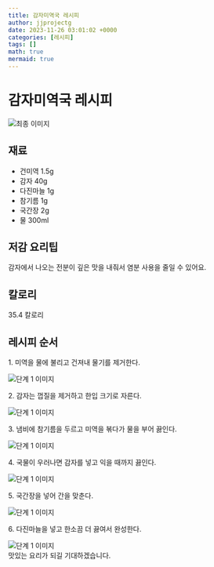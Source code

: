 ```yaml
---
title: 감자미역국 레시피
author: jjprojectg
date: 2023-11-26 03:01:02 +0000
categories: [레시피]
tags: []
math: true
mermaid: true
---
```

<meta name="og:type" content="website"/>
<meta charset="UTF-8"/>
<div class="header">
  <h1>감자미역국 레시피</h1>
</div>

<div class="container my-4">
  <div class="row">
    <div class="col-12 col-md-6">
      <div class="recipe-image">
        <img src="http://www.foodsafetykorea.go.kr/uploadimg/20200309/20200309015125_1583729485543.JPG" class="step-image" alt="최종 이미지"/>
      </div>
    </div>
    <div class="col-12 col-md-6">
      <div class="ingredients">
        <h2>재료</h2>
        <ul class="card">
          <li> 건미역 1.5g </li>
          <li>  감자 40g </li>
          <li>  다진마늘 1g </li>
          <li>  참기름 1g </li>
          <li>  국간장 2g </li>
          <li>  물 300ml </li>
</ul>
      </div>
    </div>
    <div class="col-12 col-md-6">
      <div class="ingredients">
        <h2>저감 요리팁</h2>
        <div class="card"> 
          <p>
            감자에서 나오는 전분이 깊은 맛을 내줘서 염분 사용을 줄일 수 있어요.
          </p>
        </div>
      </div>
      <div class="ingredients">
        <h2>칼로리</h2>
        <div class="card"> 
          <p>
            35.4 칼로리
          </p>
        </div>
      </div>
    </div>
  </div>

  <h2 class="my-4">레시피 순서</h2>
  <div class="card recipe-card">
    <div class="card-body recipe-step">
      <p class="card-text step-description">1. 미역을 물에 불리고 건져내 물기를 제거한다.</p>
      <img src="http://www.foodsafetykorea.go.kr/uploadimg/20200309/20200309015232_1583729552858.JPG" alt="단계 1 이미지" class="step-image"/>
    </div>
  </div>
  <div class="card recipe-card">
    <div class="card-body recipe-step">
      <p class="card-text step-description">2. 감자는 껍질을 제거하고 한입 크기로 자른다.</p>
      <img src="http://www.foodsafetykorea.go.kr/uploadimg/20200309/20200309015248_1583729568748.JPG" alt="단계 1 이미지" class="step-image"/>
    </div>
  </div>
  <div class="card recipe-card">
    <div class="card-body recipe-step">
      <p class="card-text step-description">3. 냄비에 참기름을 두르고 미역을 볶다가 물을 부어 끓인다.</p>
      <img src="http://www.foodsafetykorea.go.kr/uploadimg/20200309/20200309015303_1583729583755.JPG" alt="단계 1 이미지" class="step-image"/>
    </div>
  </div>
  <div class="card recipe-card">
    <div class="card-body recipe-step">
      <p class="card-text step-description">4. 국물이 우러나면 감자를 넣고 익을 때까지 끓인다.</p>
      <img src="http://www.foodsafetykorea.go.kr/uploadimg/20200309/20200309015316_1583729596761.JPG" alt="단계 1 이미지" class="step-image"/>
    </div>
  </div>
  <div class="card recipe-card">
    <div class="card-body recipe-step">
      <p class="card-text step-description">5. 국간장을 넣어 간을 맞춘다.</p>
      <img src="http://www.foodsafetykorea.go.kr/uploadimg/20200309/20200309015329_1583729609745.JPG" alt="단계 1 이미지" class="step-image"/>
    </div>
  </div>
  <div class="card recipe-card">
    <div class="card-body recipe-step">
      <p class="card-text step-description">6. 다진마늘을 넣고 한소끔 더 끓여서 완성한다.</p>
      <img src="http://www.foodsafetykorea.go.kr/uploadimg/20200309/20200309015349_1583729629362.JPG" alt="단계 1 이미지" class="step-image"/>
    </div>
  </div>

</div>
맛있는 요리가 되길 기대하겠습니다.
